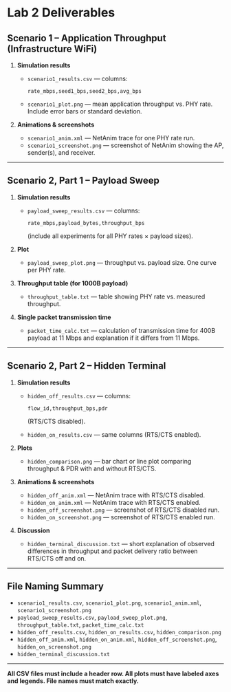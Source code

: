 # Lab 2 Deliverables

## Scenario 1 – Application Throughput (Infrastructure WiFi)

1. **Simulation results**

   * `scenario1_results.csv` — columns:

     ```
     rate_mbps,seed1_bps,seed2_bps,avg_bps
     ```
   * `scenario1_plot.png` — mean application throughput vs. PHY rate. Include error bars or standard deviation.

2. **Animations & screenshots**

   * `scenario1_anim.xml` — NetAnim trace for one PHY rate run.
   * `scenario1_screenshot.png` — screenshot of NetAnim showing the AP, sender(s), and receiver.

---

## Scenario 2, Part 1 – Payload Sweep

1. **Simulation results**

   * `payload_sweep_results.csv` — columns:

     ```
     rate_mbps,payload_bytes,throughput_bps
     ```

     (include all experiments for all PHY rates × payload sizes).

2. **Plot**

   * `payload_sweep_plot.png` — throughput vs. payload size. One curve per PHY rate.

3. **Throughput table (for 1000B payload)**

   * `throughput_table.txt` — table showing PHY rate vs. measured throughput.

4. **Single packet transmission time**

   * `packet_time_calc.txt` — calculation of transmission time for 400B payload at 11 Mbps and explanation if it differs from 11 Mbps.

---

## Scenario 2, Part 2 – Hidden Terminal

1. **Simulation results**

   * `hidden_off_results.csv` — columns:

     ```
     flow_id,throughput_bps,pdr
     ```

     (RTS/CTS disabled).
   * `hidden_on_results.csv` — same columns (RTS/CTS enabled).

2. **Plots**

   * `hidden_comparison.png` — bar chart or line plot comparing throughput & PDR with and without RTS/CTS.

3. **Animations & screenshots**

   * `hidden_off_anim.xml` — NetAnim trace with RTS/CTS disabled.
   * `hidden_on_anim.xml` — NetAnim trace with RTS/CTS enabled.
   * `hidden_off_screenshot.png` — screenshot of RTS/CTS disabled run.
   * `hidden_on_screenshot.png` — screenshot of RTS/CTS enabled run.

4. **Discussion**

   * `hidden_terminal_discussion.txt` — short explanation of observed differences in throughput and packet delivery ratio between RTS/CTS off and on.

---

## File Naming Summary

* `scenario1_results.csv`, `scenario1_plot.png`, `scenario1_anim.xml`, `scenario1_screenshot.png`
* `payload_sweep_results.csv`, `payload_sweep_plot.png`, `throughput_table.txt`, `packet_time_calc.txt`
* `hidden_off_results.csv`, `hidden_on_results.csv`, `hidden_comparison.png`
* `hidden_off_anim.xml`, `hidden_on_anim.xml`, `hidden_off_screenshot.png`, `hidden_on_screenshot.png`
* `hidden_terminal_discussion.txt`

---

**All CSV files must include a header row. All plots must have labeled axes and legends. File names must match exactly.**

